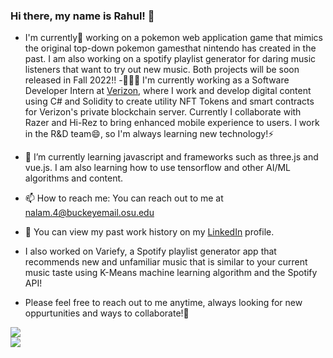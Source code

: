 <!--
**Rahulnalam1/rahulnalam1** is a ✨ _special_ ✨ repository because its `README.md` (this file) appears on your GitHub profile.

Here are some ideas to get you started:

- 🔭 I’m currently working on ...
- 🌱 I’m currently learning ...
- 👯 I’m looking to collaborate on ...
- 🤔 I’m looking for help with ...
- 💬 Ask me about ...
- 📫 How to reach me: ...
- 😄 Pronouns: ...
- ⚡ Fun fact: ...
-->

### Hi there, my name is Rahul! 👋

- I'm currently🔭 working on a pokemon web application game that mimics the original top-down pokemon gamesthat nintendo has created in the past. I am also working on a spotify playlist generator for daring music listeners that want to try out new music. Both projects will be soon released in Fall 2022!!
-👨🏾‍💻 I'm currently working as a Software Developer Intern at [Verizon](https://www.verizon.com/), where I work and develop digital content using C# and Solidity to create utility NFT Tokens and smart contracts for Verizon's private blockchain server. Currently I collaborate with Razer and Hi-Rez to bring enhanced mobile experience to users. I work in the R&D team😄, so I'm always learning new technology!⚡
- 🌱 I’m currently learning javascript and frameworks such as three.js and vue.js. I am also learning how to use tensorflow and other AI/ML algorithms and content. 
- 📫 How to reach me: You can reach out to me at nalam.4@buckeyemail.osu.edu
- 📜 You can view my past work history on my [LinkedIn](https://www.linkedin.com/in/rahul-nalam-0976411b1/) profile.

- I also worked on Variefy, a Spotify playlist generator app that recommends new and unfamiliar music that is similar to your current music taste using K-Means machine learning algorithm and the Spotify API!

- Please feel free to reach out to me anytime, always looking for new oppurtunities and ways to collaborate!👯

<a href = "https://github.com/Rahulnalam1/Rahulnalam1">
  <img align="center" src="https://github-readme-stats.vercel.app/api?username=Rahulnalam1&count_private=true&show_icons=true&theme=tokyonight&border_color=#fff" />
</a>
<br/>
  <a href = "https://github.com/Rahulnalam1/Rahulnalam1">
  <img align="center" src="https://github-readme-stats.vercel.app/api/top-langs/?username=Rahulnalam1&layout=compact&count_private=true&theme=tokyonight&hide=procfile&border_color=#fff" />
  </a>
